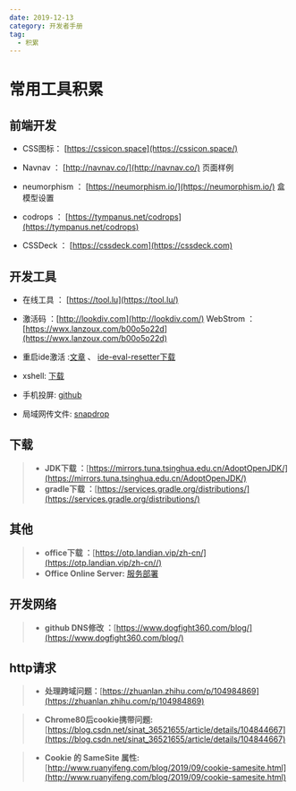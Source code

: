 ```yaml
---
date: 2019-12-13
category: 开发者手册
tag:
  - 积累
---
```

# 常用工具积累

## 前端开发

- CSS图标： [https://cssicon.space](https://cssicon.space/)

- Navnav ： [http://navnav.co/](http://navnav.co/) 页面样例  

- neumorphism ： [https://neumorphism.io/](https://neumorphism.io/) 盒模型设置

- codrops ： [https://tympanus.net/codrops](https://tympanus.net/codrops)

- CSSDeck ： [https://cssdeck.com](https://cssdeck.com)

## 开发工具

- 在线工具 ： [https://tool.lu](https://tool.lu/)
- 激活码 ：[http://lookdiv.com](http://lookdiv.com/)
WebStrom ：[https://wwx.lanzoux.com/b00o5o22d](https://wwx.lanzoux.com/b00o5o22d)

- 重启ide激活 :[文章](https://laowangblog.com/ide-eval-resetter-jetbrains-trial.html) 、 [ide-eval-resetter下载](https://plugins.zhile.io/files/ide-eval-resetter-2.1.6.zip)
- xshell: [下载](https://51.ruyo.net/test/download_xshell_xftp.html)
- 手机投屏: [github](https://github.com/Tomotoes/scrcpy-gui)
- 局域网传文件: [snapdrop](https://snapdrop.net/)

## 下载
>
> - **JDK下载 ：**[https://mirrors.tuna.tsinghua.edu.cn/AdoptOpenJDK/](https://mirrors.tuna.tsinghua.edu.cn/AdoptOpenJDK/)
> - **gradle下载 ：**[https://services.gradle.org/distributions/](https://services.gradle.org/distributions/)

## 其他
>
> - **office下载 ：**[https://otp.landian.vip/zh-cn/](https://otp.landian.vip/zh-cn//)
> - **Office Online Server:**   [服务部署](https://docs.fuyeor.com/office-online-server-2016oos/)

## 开发网络
>
> - **github DNS修改 ：**[https://www.dogfight360.com/blog/](https://www.dogfight360.com/blog/)

## http请求
>
> - **处理跨域问题：**[https://zhuanlan.zhihu.com/p/104984869](https://zhuanlan.zhihu.com/p/104984869)

> - **Chrome80后cookie携带问题:** [https://blog.csdn.net/sinat_36521655/article/details/104844667](https://blog.csdn.net/sinat_36521655/article/details/104844667)

> - **Cookie 的 SameSite 属性:** [http://www.ruanyifeng.com/blog/2019/09/cookie-samesite.html](http://www.ruanyifeng.com/blog/2019/09/cookie-samesite.html)
